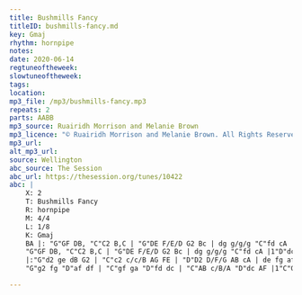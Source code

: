 ```yaml
---
title: Bushmills Fancy
titleID: bushmills-fancy.md
key: Gmaj
rhythm: hornpipe
notes: 
date: 2020-06-14
regtuneoftheweek: 
slowtuneoftheweek: 
tags: 
location: 
mp3_file: /mp3/bushmills-fancy.mp3
repeats: 2
parts: AABB
mp3_source: Ruairidh Morrison and Melanie Brown
mp3_licence: "© Ruairidh Morrison and Melanie Brown. All Rights Reserved."
mp3_url: 
alt_mp3_url: 
source: Wellington
abc_source: The Session
abc_url: https://thesession.org/tunes/10422
abc: |
    X: 2
    T: Bushmills Fancy
    R: hornpipe
    M: 4/4
    L: 1/8
    K: Gmaj
    BA |: "G"GF DB, "C"C2 B,C | "G"DE F/E/D G2 Bc | dg g/g/g "C"fd cA | dB cA "D"Bc AF |
    "G"GF DB, "C"C2 B,C | "G"DE F/E/D G2 Bc | dg g/g/g "C"fd cA |1"D"dc AF "G"G2 BA :|2"D"dc AF "G"G2 Bc ||
    |:"G"d2 ge dB G2 | "C"c2 c/c/B AG FE | "D"D2 D/F/G AB cA | de fg af df |
    "G"g2 fg "D"af df | "C"gf ga "D"fd dc | "C"AB c/B/A "D"dc AF |1"C"G2 GF "G"G2 Bc :|2"C"G2 GF "G"G4 |]

---
```

